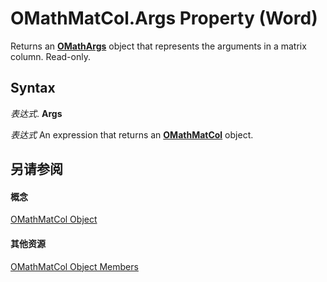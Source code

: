 
# OMathMatCol.Args Property (Word)

Returns an  **[OMathArgs](5e4d542b-11c3-8cb8-be2a-5b990e777290.md)** object that represents the arguments in a matrix column. Read-only.


## Syntax

 _表达式_. **Args**

 _表达式_ An expression that returns an **[OMathMatCol](5ba2c52f-d190-0b0e-41e7-3e20a52ac77e.md)** object.


## 另请参阅


#### 概念


[OMathMatCol Object](5ba2c52f-d190-0b0e-41e7-3e20a52ac77e.md)
#### 其他资源


[OMathMatCol Object Members](http://msdn.microsoft.com/library/bf4a42a2-0551-9408-8905-3716f9553b2b%28Office.15%29.aspx)